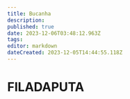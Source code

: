 ```yaml
---
title: Bucanha
description: 
published: true
date: 2023-12-06T03:48:12.963Z
tags: 
editor: markdown
dateCreated: 2023-12-05T14:44:55.118Z
---
```


# FILADAPUTA